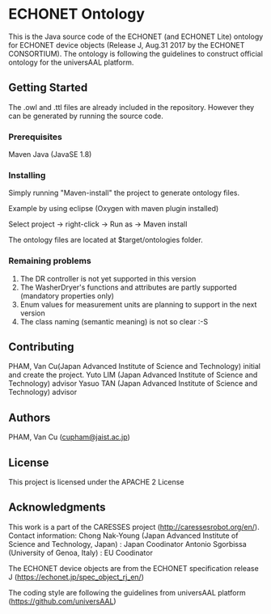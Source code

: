 # ECHONET Ontology

This is the Java source code of the ECHONET (and ECHONET Lite) ontology for ECHONET device objects (Release J, Aug.31 2017 by the ECHONET CONSORTIUM).
The ontology is following the guidelines to construct official ontology for the universAAL platform.

## Getting Started

The .owl and .ttl files are already included in the repository. However they can be generated by running the source code.

### Prerequisites

Maven 
Java (JavaSE 1.8)

### Installing

Simply running "Maven-install" the project to generate ontology files.

  Example by using eclipse (Oxygen with maven plugin installed)
  
  Select project -> right-click -> Run as -> Maven install

The ontology files are located at $target/ontologies folder.

### Remaining problems
1. The DR controller is not yet supported in this version 
2. The WasherDryer's functions and attributes are partly supported (mandatory properties only)
3. Enum values for measurement units are planning to support in the next version
4. The class naming (semantic meaning) is not so clear :-S

## Contributing

PHAM, Van Cu(Japan Advanced Institute of Science and Technology) initial and create the project.
Yuto LIM (Japan Advanced Institute of Science and Technology) advisor
Yasuo TAN (Japan Advanced Institute of Science and Technology) advisor



## Authors

PHAM, Van Cu (cupham@jaist.ac.jp)

## License

This project is licensed under the APACHE 2 License

## Acknowledgments
This work is a part of the CARESSES project (http://caressesrobot.org/en/).
  Contact information:
  Chong Nak-Young (Japan Advanced Institute of Science and Technology, Japan) : Japan Coodinator
  Antonio Sgorbissa (University of Genoa, Italy) : EU Coodinator

The ECHONET device objects are from the ECHONET specification release J (https://echonet.jp/spec_object_rj_en/)

The coding style are following the guidelines from universAAL platform (https://github.com/universAAL)
